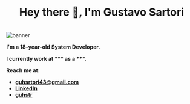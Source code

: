 <h1 align="center">Hey there 👋, I'm Gustavo Sartori</h1>

<br>

<img border="0" alt="banner" src="https://cdna.artstation.com/p/assets/images/images/089/195/994/original/guhstr-c1d71f9551a30854b7df5399a2ec2ceb-2-2.gif?1750283234">

<br>

<b>I'm a 18-year-old **System Developer**.

I currently work at *** as a ***.<b>

Reach me at:
- **guhsrtori43@gmail.com**  
- [LinkedIn](https://www.linkedin.com/in/gustavo-sartori7/)
- [guhstr](https://discord.com/users/397566088197439508)
